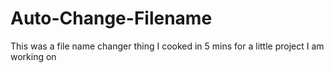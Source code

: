 # Auto-Change-Filename
This was a file name changer thing I cooked in 5 mins for a little project I am working on
